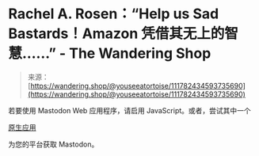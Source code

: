 <!--yml

分类：未分类

日期：2024-05-27 14:58:02

-->

# Rachel A. Rosen：“Help us Sad Bastards！Amazon 凭借其无上的智慧……” - The Wandering Shop

> 来源：[https://wandering.shop/@youseeatortoise/111782434593735690](https://wandering.shop/@youseeatortoise/111782434593735690)

若要使用 Mastodon Web 应用程序，请启用 JavaScript。或者，尝试其中一个

[原生应用](https://joinmastodon.org/apps)

为您的平台获取 Mastodon。
